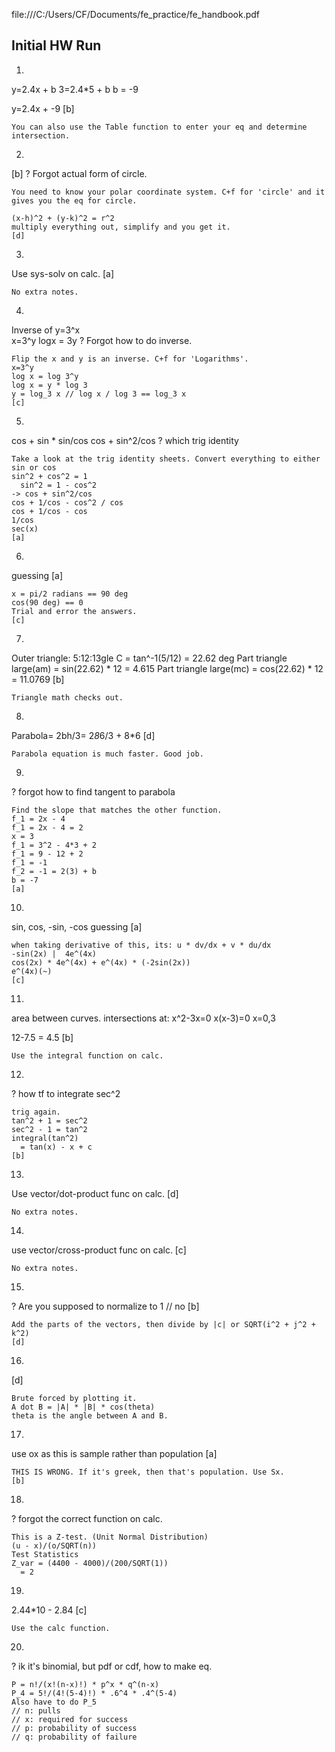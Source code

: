 file:///C:/Users/CF/Documents/fe_practice/fe_handbook.pdf

## Initial HW Run
1) 
y=2.4x + b
3=2.4*5 + b
b = -9

y=2.4x + -9
[b]

```
You can also use the Table function to enter your eq and determine intersection.
```

2)
[b]
? Forgot actual form of circle.

```
You need to know your polar coordinate system. C+f for 'circle' and it gives you the eq for circle.

(x-h)^2 + (y-k)^2 = r^2
multiply everything out, simplify and you get it.
[d]
```

3)
Use sys-solv on calc.
[a]

```
No extra notes.
```

4)
Inverse of y=3^x  
x=3^y
logx = 3y
? Forgot how to do inverse.

```
Flip the x and y is an inverse. C+f for 'Logarithms'.
x=3^y
log x = log 3^y
log x = y * log 3
y = log_3 x // log x / log 3 == log_3 x
[c]
```

5)
cos + sin * sin/cos
cos + sin^2/cos
? which trig identity

```
Take a look at the trig identity sheets. Convert everything to either sin or cos
sin^2 + cos^2 = 1
  sin^2 = 1 - cos^2
-> cos + sin^2/cos
cos + 1/cos - cos^2 / cos
cos + 1/cos - cos
1/cos
sec(x)
[a]
```

6)
guessing
[a]

```
x = pi/2 radians == 90 deg
cos(90 deg) == 0
Trial and error the answers.
[c]
```

7)
Outer triangle: 5:12:13gle C = tan^-1(5/12) 
  = 22.62 deg
Part triangle large(am) = sin(22.62) * 12 = 4.615 
Part triangle large(mc) = cos(22.62) * 12 = 11.0769 
[b]

```
Triangle math checks out.
```

8)
Parabola= 2bh/3= 2*8*6/3 + 8*6
[d]

```
Parabola equation is much faster. Good job.
```

9)
? forgot how to find tangent to parabola

```
Find the slope that matches the other function. 
f_1 = 2x - 4 
f_1 = 2x - 4 = 2
x = 3
f_1 = 3^2 - 4*3 + 2
f_1 = 9 - 12 + 2
f_1 = -1
f_2 = -1 = 2(3) + b
b = -7
[a]
```

10)
sin, cos, -sin, -cos
guessing [a]

```
when taking derivative of this, its: u * dv/dx + v * du/dx
-sin(2x) |  4e^(4x)
cos(2x) * 4e^(4x) + e^(4x) * (-2sin(2x))
e^(4x)(~)
[c]
```

11)
area between curves.
intersections at:
x^2-3x=0
x(x-3)=0
x=0,3

12-7.5 = 4.5
[b]

```
Use the integral function on calc. 
```

12)
? how tf to integrate sec^2

```
trig again.
tan^2 + 1 = sec^2
sec^2 - 1 = tan^2
integral(tan^2)
  = tan(x) - x + c
[b]
```

13)
Use vector/dot-product func on calc.
[d]

```
No extra notes.
```

14)
use vector/cross-product func on calc.
[c]

```
No extra notes.
```

15)
? Are you supposed to normalize to 1 // no
[b]

```
Add the parts of the vectors, then divide by |c| or SQRT(i^2 + j^2 + k^2)
[d]
```

16)
[d]

```
Brute forced by plotting it. 
A dot B = |A| * |B| * cos(theta)
theta is the angle between A and B.
```

17)
use ox as this is sample rather than population
[a]

```
THIS IS WRONG. If it's greek, then that's population. Use Sx.
[b]
```

18)
? forgot the correct function on calc.

```
This is a Z-test. (Unit Normal Distribution)
(u - x)/(o/SQRT(n))
Test Statistics
Z_var = (4400 - 4000)/(200/SQRT(1))
  = 2
```

19)
2.44*10 - 2.84
[c]

```
Use the calc function.
```

20)
? ik it's binomial, but pdf or cdf, how to make eq.

```
P = n!/(x!(n-x)!) * p^x * q^(n-x)
P_4 = 5!/(4!(5-4)!) * .6^4 * .4^(5-4)
Also have to do P_5
// n: pulls 
// x: required for success
// p: probability of success
// q: probability of failure
```

